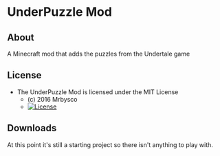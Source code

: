 # UnderPuzzle Mod #

## About ##
A Minecraft mod that adds the puzzles from the Undertale game

## License ##
* The UnderPuzzle Mod is licensed under the MIT License
  - (c) 2016 Mrbysco
  - [![License](https://img.shields.io/badge/License-MIT-red.svg?style=flat)](http://opensource.org/licenses/MIT)

## Downloads ##
At this point it's still a starting project so there isn't anything to play with.
